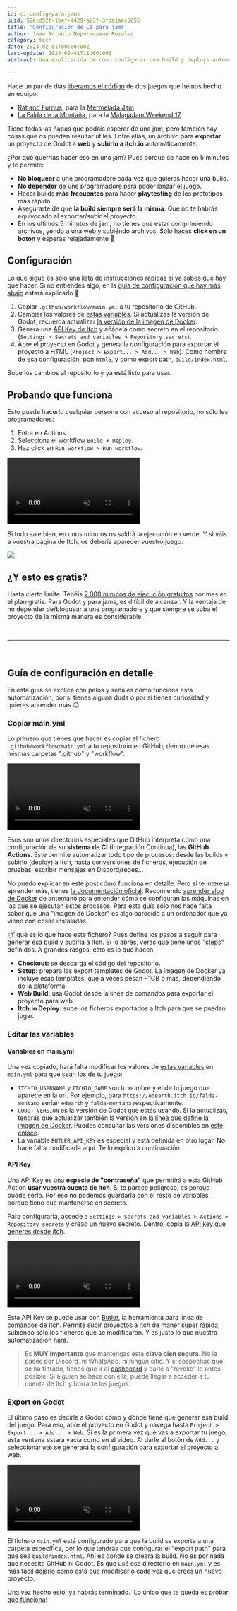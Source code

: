 ```yaml
---
id: ci-config-para-jams
uuid: 52ecd52f-1bef-4429-a23f-3fda1aec5855
title: 'Configuración de CI para jams'
author: Juan Antonio Nepormoseno Rosales
category: tech
date: 2024-02-01T00:00:00Z
last-update: 2024-02-01T11:00:00Z
abstract: Una explicación de cómo configurar una build y deploys automáticos basada en la que uso en jams, con GitHub Actions y Godot

---
```


Hace un par de días [liberamos el código](https://twitter.com/antimundo21/status/1752454023565705710) de dos juegos que hemos hecho en equipo:

* [Rat and Furrius](https://github.com/antimundo/rat-and-furrius), para la [Mermelada Jam](https://itch.io/jam/mermelada-jam)
* [La Falda de la Montaña](https://github.com/Edearth/falda-montana), para la [MálagaJam Weekend 17](https://itch.io/jam/malagajam-weekend-17)

Tiene todas las ñapas que podáis esperar de una jam, pero también hay cosas que os pueden resultar útiles. Entre ellas, un archivo para **exportar** un proyecto de Godot a **web** y **subirlo a itch.io** automáticamente.

¿Por qué querrías hacer eso en una jam? Pues porque se hace en 5 minutos y te permite:

* **No bloquear** a une programadore cada vez que quieras hacer una build.
* **No depender** de une programadore para poder lanzar el juego.
* Hacer builds **más frecuentes** para hacer **playtesting** de los prototipos más rápido.
* Asegurarte de que **la build siempre será la misma**. Que no te habrás equivocado al exportar/subir el proyecto.
* En los últimos 5 minutos de jam, no tienes que estar comprimiendo archivos, yendo a una web y subiéndo archivos. Sólo haces **click en un botón** y esperas relajadamente 🍹

## Configuración

Lo que sigue es sólo una lista de instrucciones rápidas si ya sabes qué hay que hacer. Si no entiendes algo, en la [guía de configuración que hay más abajo](#guía-de-configuración-en-detalle) estará explicado 🙂

1. Copiar `.github/workflow/main.yml` a tu repositorio de GitHub.
2. Cambiar los valores de [estas variables](https://github.com/Edearth/falda-montana/blob/07955a0dd83e74703359850c7f6ba298838d4354/.github/workflows/main.yml#L5-L8). Si actualizas la versión de Godot, recuerda actualizar [la versión de la imagen de Docker](https://github.com/Edearth/falda-montana/blob/07955a0dd83e74703359850c7f6ba298838d4354/.github/workflows/main.yml#L15).
3. Genera una [API Key de Itch](https://itch.io/user/settings/api-keys) y añádela como secreto en el repositorio (`Settings > Secrets and variables > Repository secrets`).
4. Abre el proyecto en Godot y genera la configuración para exportar el proyecto a HTML (`Project > Export... > Add... > Web`). Como nombre de esa configuración, pon `html5`, y como export path, `build/index.html`.

Sube los cambios al repositorio y ya está listo para usar.

## Probando que funciona

Esto puede hacerlo cualquier persona con acceso al repositorio, no sólo les programadores:
1. Entra en Actions.
2. Selecciona el workflow `Build + Deploy`.
3. Haz click en `Run workflow > Run workflow`.

<video muted autoplay controls loop>
 <source src="$BASE_URL$/vids/ci-config-para-jams/lanzar_builds.mp4" type="video/mp4"/>
</video>

Si todo sale bien, en unos minutos os saldrá la ejecución en verde. Y si váis a vuestra página de Itch, os debería aparecer vuestro juego.

![]($BASE_URL$/imgs/ci-config-para-jams/successful_run.png)

## ¿Y esto es gratis?
Hasta cierto límite. Tenéis [2.000 minutos de ejecución gratuitos](https://docs.github.com/en/billing/managing-billing-for-github-actions/about-billing-for-github-actions#included-storage-and-minutes) por mes en el plan gratis. Para Godot y para jams, es difícil de alcanzar. Y la ventaja de no depender de/bloquear a une programadore y que siempre se suba el proyecto de la misma manera es considerable. 

<br />

--------------------

<br />

## Guía de configuración en detalle
En esta guía se explica con pelos y señales cómo funciona esta automatización, por si tienes alguna duda o por si tienes curiosidad y quieres aprender más 😊

### Copiar main.yml
Lo primero que tienes que hacer es copiar el fichero `.github/workflow/main.yml` a tu repositorio en GitHub, dentro de esas mismas carpetas ".github" y "workflow".

<video muted autoplay loop>
 <source src="$BASE_URL$/vids/ci-config-para-jams/copy-file.mp4" type="video/mp4"/>
</video>

Esos son unos directorios especiales que GitHub interpreta como una configuración de su **sistema de CI** (Integración Continua), las **GitHub Actions**. Este permite automatizar todo tipo de procesos: desde las builds y subirlo (deploy) a Itch, hasta conversiones de ficheros, ejecución de pruebas, escribir mensajes en Discord/redes...

No puedo explicar en este post cómo funciona en detalle. Pero si te interesa aprender más, tienes [la documentación oficial](https://docs.github.com/en/actions). Recomiendo [aprender algo de Docker](https://docs.docker.com/guides/get-started/) de antemano para entender cómo se configuran las máquinas en las que se ejecutan estos procesos. Para esta guía sólo nos hace falta saber que una "imagen de Docker" es algo parecido a un ordenador que ya viene con cosas instaladas. 

¿Y qué es lo que hace este fichero? Pues define los pasos a seguir para generar esa build y subirla a Itch. Si lo abres, verás que tiene unos "steps" definidos. A grandes rasgos, esto es lo que hacen:

* **Checkout:** se descarga el código del repositorio.
* **Setup:** prepara las export templates de Godot. La imagen de Docker ya incluye esas templates, que a veces pesan ~1GB o más, dependiendo de la plataforma.
* **Web Build:** usa Godot desde la línea de comandos para exportar el proyecto para web.
* **Itch.io Deploy:** sube los ficheros exportados a Itch para que se puedan jugar.

### Editar las variables
#### Variables en main.yml
Una vez copiado, hará falta modificar los valores de [estas variables](https://github.com/Edearth/falda-montana/blob/07955a0dd83e74703359850c7f6ba298838d4354/.github/workflows/main.yml#L5-L8) en `main.yml` para que sean los de tu juego:

* `ITCHIO_USERNAME` y `ITCHIO_GAME` son tu nombre y el de tu juego que aparece en la url. Por ejemplo, para `https://edearth.itch.io/falda-montana` serían `edearth` y `falda-montana` respectivamente.
* `GODOT_VERSION` es la versión de Godot que estés usando. Si la actualizas, tendrás que actualizar también la versión en [la línea que define la imagen de Docker](https://github.com/Edearth/falda-montana/blob/07955a0dd83e74703359850c7f6ba298838d4354/.github/workflows/main.yml#L15). Puedes consultar las versiones disponibles en [este enlace](https://hub.docker.com/r/barichello/godot-ci/tags).
* La variable `BUTLER_API_KEY` es especial y está definida en otro lugar. No hace falta modificarla aquí. Te lo explico a continuación.

#### API Key
Una API Key es una **especie de "contraseña"** que permitirá a esta GitHub Action **usar vuestra cuenta de Itch**. Si te parece peligroso, es porque puede serlo. Por eso no podemos guardarla con el resto de variables, porque tiene que mantenerse en secreto.

Para configurarla, accede a `Settings > Secrets and variables > Actions > Repository secrets` y cread un nuevo secreto. Dentro, copia la [API key que generes desde itch](https://itch.io/user/settings/api-keys).

<video muted autoplay controls loop>
 <source src="$BASE_URL$/vids/ci-config-para-jams/create_secret.mp4" type="video/mp4"/>
</video>

Esta API Key se puede usar con [Butler](https://itch.io/docs/butler/), la herramienta para línea de comandos de Itch. Permite subir proyectos a Itch de maner super rápida, subiendo sólo los ficheros que se modificaron. Y es justo lo que nuestra automatización hará.

> Es **MUY importante** que mantengas esta **clave bien segura**. No la pases por Discord, ni WhatsApp, ni ningún sitio. Y si sospechas que se ha filtrado, tienes que ir al [dashboard](https://itch.io/user/settings/api-keys) y darle a "revoke" lo antes posible. Si alguien se hace con ella, puede llegar a acceder a tu cuenta de Itch y borrarte los juegos.

### Export en Godot
El último paso es decirle a Godot cómo y dónde tiene que generar esa build del juego. Para eso, abre el proyecto en Godot y navega hasta `Project > Export... > Add... > Web`. Si es la primera vez que vas a exportar tu juego, esta ventana estará vacía como en el video. Al darle al botón de `Add...` y seleccionar `Web` se generará la configuración para exportar el proyecto a web.

<video muted autoplay controls loop>
 <source src="$BASE_URL$/vids/ci-config-para-jams/config_export.mp4" type="video/mp4"/>
</video>

El fichero `main.yml` está configurado para que la build se exporte a una carpeta específica, por lo que tendrás que configurar el "export path" para que sea `build/index.html`. Ahí es donde se creará la build. No es por nada que necesite GitHub ni Godot. Es que usé ese directorio en `main.yml` y es más fácil dejarlo como está que modificarlo cada vez que crees un nuevo proyecto.

Una vez hecho esto, ya habrás terminado. ¡Lo único que te queda es [probar que funciona](#probando-que-funciona)!

